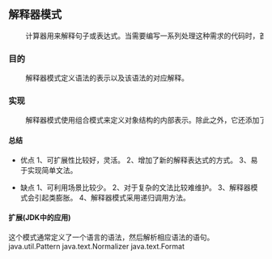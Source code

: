 ## 解释器模式
<pre>
    计算器用来解释句子或表达式。当需要编写一系列处理这种需求的代码时，首先要知道句子或表达式的结构，要有一个表达式或句子的内部表示。多数情况下，最合适的结构是基于组合模式的组合结构。
</pre>


### 目的
<pre>
    解释器模式定义语法的表示以及该语法的对应解释。
</pre>

### 实现
<pre>
    解释器模式使用组合模式来定义对象结构的内部表示。除此之外，它还添加了实现来解释表达式并将其转换为内部结构。因此，解释器模式属于行为型模式。
</pre>


#### 总结
- 优点
    1、可扩展性比较好，灵活。 
    2、增加了新的解释表达式的方式。 
    3、易于实现简单文法。
    
- 缺点
     1、可利用场景比较少。 
     2、对于复杂的文法比较难维护。 
     3、解释器模式会引起类膨胀。 
     4、解释器模式采用递归调用方法。
    
#### 扩展(JDK中的应用)
这个模式通常定义了一个语言的语法，然后解析相应语法的语句。
java.util.Pattern
java.text.Normalizer
java.text.Format